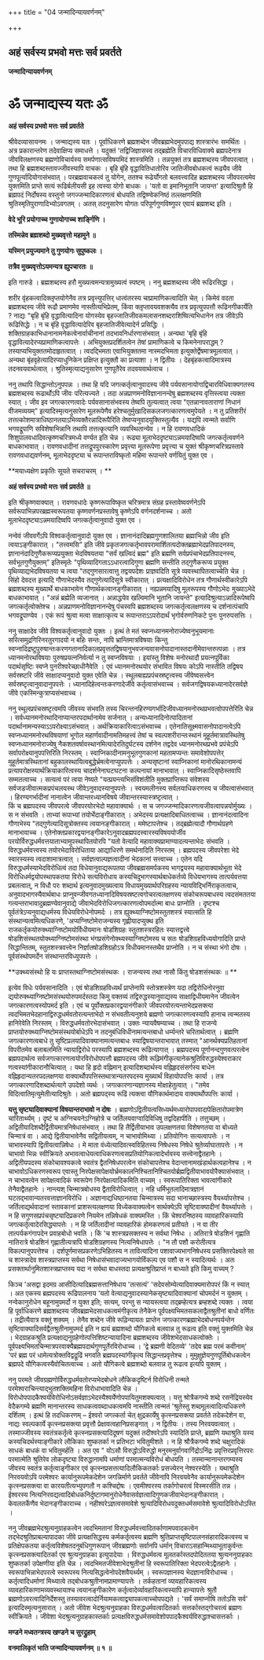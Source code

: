 +++
title = "04 जन्मादिन्यायवर्णनम्"

+++


## अहं सर्वस्य प्रभवो मत्तः सर्व प्रवर्तते

**जन्मादिन्यायवर्णनम्**

# **ॐ जन्माद्यस्य यतः ॐ**

**अहं सर्वस्य प्रभवो मत्तः सर्व प्रवर्तते**

श्रीवेदव्यासायनमः । जन्माद्यस्य यतः । पूर्वाधिकरणे ब्रह्मशब्देन जीवब्रह्मभेदमुपपाद्य शास्त्रारंभः समर्थितः । अत्र प्रकारान्तरेण तदेवाक्षिप्य समाधत्ते । यदुक्तं 'तद्विजिज्ञासस्व तद्ब्रह्मेति विचारविधिवाक्ये ब्रह्मपदेनात्र जीवविलक्षणस्य ब्रह्मणोविचार्यस्य समर्पणात्सविषयमिदं शास्त्रमिति । तन्नयुक्तं तत्र ब्रह्मशब्दस्य जीवपरत्वात् । तथा हि ब्रह्मशब्दस्तावज्जीवस्यापि वाचकः । बृहि बृंहि वृद्धावितिधातोरिव जातिजीवबोधकत्वं रूढ्यैव जीवे गुणपूर्त्यादियोगासंभवात् । परब्रह्मवाचकत्वं तु योगेन, ततश्च रूढेर्योगतो बलवत्त्वादिह ब्रह्मशब्दस्य जीवपरत्वमेव युक्तमिति प्राप्ते सत्यं रूढिर्बलीयसी इह त्वस्या योगो बाधकः । 'यतो वा इमानिभूतानि जायन्त' इत्यादिश्रुतौ हि ब्रह्मपदं निर्दोषस्य वस्तुनो जगज्जन्मादिकारणत्वं बोधयति तद्विष्ण्वेकनिष्ठं तल्लक्षणमिति श्रुतिस्मृतिपुराणादिभ्योऽवगतम् । अतस् तदनुसारेण योगतः परिपूर्णगुणविष्णुपर एवायं ब्रह्मशब्द इति ।

**वेदे भूरि प्रयोगाच्च गुणायोगाच्च शार्ङ्गिणि ।**

**तस्मिन्नेव ब्रह्मशब्दो मुख्यवृत्तो महामुने ॥**

**यस्मिन् प्रयुज्यमाने तु गुणयोगः सुपुष्कलः ।**

**तत्रैव मुख्यवृत्तोऽयमन्यत्र ह्युपचारतः ॥**

इति गारुडे । ब्रह्मशब्दस्य हरौ मुख्यत्वमन्यत्रामुख्यत्वं स्पष्टम् । ननु ब्रह्मशब्दस्य जीवे रूढिरसिद्धा ।

शरीर वृंहकत्वादिक्लृप्तयोगेनैव तत्र प्रवृत्त्युपत्तिर् धात्वंतरस्य चाप्रामाणिकत्वादिति चेत् । किमेवं वदता ब्रह्मशब्दस्य जीवे रूढौ प्रमाणमेव नास्तीत्यभिप्रेतम्, किंवा क्लृप्तावयवशक्त्यैव तत्र प्रवृत्युपपत्तौ रूढिनगीकार्येति ? नाद्यः "बृहि बृंहि वृद्धावित्यादिना योगस्येव बृहज्जातिजीवकमलासनशब्दराशिष्वित्यभिधानेन तत्र जीवेऽपि रूढिसिद्धेः । न च बृंहि वृद्धावित्यादेरिव बृहजातिजीवेत्यादेर्न प्रसिद्धिः । शक्तिग्राहकाभिधानानामनेकत्वेनार्वाचीनानां तदभावनिर्धारणासंभवात् । अन्यथा 'बृहि बृंहि वृद्धावित्यादेरप्यप्रामाणिकत्वापत्तेः । अभियुक्तप्रदर्शितत्वेन तेषां प्रामाणिकत्वे च किमनेनापराद्धम् ? तस्याप्यभियुक्ततमोदाहृतत्वात् । त्वदद्भिमता एवाभियुक्ततमा नास्मदभिमता इत्युक्तेर्द्वेषमात्रमूलत्वात् । अन्यथा बृंहवृहेत्यादिरप्याधुनिकेन प्रक्षिप्त इत्युक्तौ का प्रत्याशा । न द्वितीयः । देहबृंहकत्वादिमात्रस्य तदनवयवार्थत्वात् । श्रुतिस्मृत्याद्यनुसारेण गुणपूतैरेव तदवयवार्थत्वाच ।

ननु तथापि सिद्धान्तोऽनुपपन्नः । तथा हि यदि जगत्कर्तृत्वानुवादस्य जीवे पर्यवसानायोगाद्विचारविधिवाक्यगतस्य ब्रह्मशब्दस्य रूढार्थोऽपि जीवः परित्यज्यते । तदा अन्नप्राणमनोविज्ञानानन्देषु ब्रह्मशब्दस्य वृत्तिस्त्वया त्यक्ता स्यात् । जीव इव जगत्कारणत्वादेः पर्यवसानासंभवस्य तेष्वपि तुल्यत्वात् त्वया "एतन्नानावताराणां निधानं वीजमव्ययम्” इत्यादिस्मृत्यनुसारेण मूलरूपेणैव हरेश्चतुर्मुखादिसकलजगत्कारणत्वमुपेयते । न तु प्रतिशरीरं तत्तत्कोशमात्राधिष्ठानतयाऽभिव्यक्तैरन्नादिरूपैरिति तेष्वप्यनुवादयुक्तिस्तुल्यैव । यद्यपि त्वन्मते सर्वाणि भगवद्रूपाणि सविशेषाभिन्नानि तथापि तत्तत्कृत्यानि व्यवस्थितान्येव । न हि रावणवधादिकं शिशुपालवधादिवत्कृष्णचरित्रमध्ये वर्ण्यत इति चेन्न । रूढ्या मूलाभेददृष्ट्याऽन्नमयादिष्वपि जगत्कर्तृत्ववर्णने बाधकाभावात् । रावणवधादीनां तत्तद्रूपपुरस्कारेण प्रवृत्त्या मूलरूपेणा प्रवृत्त्या च युक्तं श्रीकृष्णचरित्रप्रस्तावे रावणवधाद्यवर्णनम्, मूलाभेददृष्ट्या च रूपान्तराविष्कृतो महिमा रूपान्तरे वर्णयितुं युक्त एव ।

**मयाध्यक्षेण प्रकृतिः सूयते सचराचरम् । **

**अहं सर्वस्य प्रभवो मत्तः सर्व प्रवर्तते ॥**

इति श्रीकृष्णवाक्यात् । रावणवधादेः कृष्णरूपाविष्कृत चरित्रमात्र संग्रह प्रस्तावेष्ववर्णनेऽपि सर्वरूपाभिन्नपरब्रह्मस्वरूपतया कृष्णवर्णनप्रस्तावेषु कृष्णेऽपि वर्णनदर्शनाच्च । अतो मूलाभेददृष्ट्याऽन्नमयादिष्वपि जगत्कर्तृत्वानुवादो युक्त एव ।

नन्वेवं जीववर्गेऽपि विश्वकर्तृत्वानुवादो युक्त एव । ज्ञानानंदादिब्रह्मगुणशालितया ब्रह्माभिन्नो जीव इति त्वयाऽङ्गीकारात् । "तत्त्वमसि” इति जीवे प्रकृतजगत्कर्तृभावपरामार्शितत्पदोक्तब्रह्माभेदप्रतिपादनस्य, ज्ञानानंदादिगुणैकरूप्यप्रयुक्ता भेदविषयतया "सर्वं खल्विदं ब्रह्म" इति ब्रह्मणि सर्वप्रपंचाभेदप्रतिपादनस्य, सर्वभूतगुणैयुक्तम्” इतिस्मृतेः "पृथिव्यादिगताऽऽधारत्वादिगुणा ब्रह्मणि सन्तीति तद्गुणैकरूप्य प्रयुक्त पृथिव्याद्यभेदविषयतया च त्वया "तद्गुणसारत्वात्तु तद्वयपदेशः प्राज्ञवदिति सूत्रे व्यवस्थापितत्वाच्चेति चेन्न । सिंहो देवदत्त इत्यादि गौणाभेदस्यैव तद्गुणेत्यादिसूत्रे स्वीकारात् । प्रत्यक्षादिविरोधेन तत्र गौणार्थस्वीकारेऽपि ब्रह्मशब्दस्य मुख्यार्थे बाधकाभावेन गौणार्थकत्वानङ्गीकारात् । नह्यन्नमयादिषु मूलरूपस्य गौणोऽभेदः मुख्याऽभेदे बाधकाभावात् । "अन्नं ब्रह्मेति व्यजानात् । अन्नाद्धयेव खल्विमानि भूतानि जायन्ते" इत्यादिश्रुत्याऽन्नादिरूपेष्वपि जगत्कर्तृत्वोक्तेश्च । अन्नप्राणमनोविज्ञानानन्देषु पंचस्वपि ब्रह्मशब्दस्य जगत्कर्तृत्वलक्षणस्य च दर्शनात्पंचापि भगवद्रूपाण्येव । एकं रूपं श्रुत्वा मत्वा साक्षात्कृत्य च रूपान्तराऽऽपरोदार्थं भृगोर्वरुणनिकटे पुनः पुनरुपसत्तिः ।

ननु साक्षादेव जीवे विश्वकर्तृत्वानुवादो युक्तः । इत्थं ते मतं स्वप्नध्यानमनोराज्येष्वनुभूयमानाः सरित्समुद्रगिरिनरतुरगादयो न बहिः सन्तः, नापि भ्रान्तिमात्रविषयाः किन्तु स्वप्नादिद्रष्टुपुरुषान्तःकरणगतानादिकालप्रवृत्ततद्विषयानुभवजन्यवासनोपादानास्तदानीमेवान्तरुत्पन्नाः । तत्र ध्यानमनोरथविषयाः पुरुषप्रयत्ननिर्वर्त्या न तु स्वप्नविषयाः । इयांस्तु विशेषः मनोरथादौ प्रयत्नपूर्विका पदार्थसृष्टिः स्वप्ने पुनरीश्वरेच्छाधीनैवेति । एवं ध्यानमनोरथयोर संभावित विषयः कोऽपि नास्तीति तद्विषय सर्वस्रष्टरि जीवे साक्षादप्यनुवादो युक्त एवेति चेन्न । स्थूलबाह्यप्रपंचस्रष्टृत्वस्य जीवेष्वसत्त्वेन सर्वस्रष्टृत्वानुवादानुपपत्तेः । ध्यानादिहेत्वन्तःकरणादेर्जीवे कर्तृत्वासंभवाच्च । सर्वजगद्विषयकध्यानादेरसर्वज्ञे जीवे एकस्मिन्कुत्राप्यसंभवाच्च ।

ननु स्थूलप्रपंचस्रष्टृत्वमपि जीवस्य संभवति तस्य चिरन्तनहिरण्यगर्भादिजीवध्यानमनोरथप्रभवत्वोपपत्तेरिति चेन्न । सर्वध्यानमनोरथादिनाप्यान्तरपदार्थानामेव सर्जनात् । अन्यध्यानादिनोत्पादितानां पदार्थानामन्यस्याऽऽपरोक्ष्याऽसंभवात् । अर्थक्रियाकारित्वाऽसंभवाच्च । एतेनातिसूक्ष्मवासनोपादानत्वेऽपि स्वप्नध्यानमनोरथविषयाणां भूगोल महार्णवादीनामतिमहत्त्वं तेषां च स्वल्पशरीरान्तःस्थानं मूहूर्तमात्रावस्थितेषु स्वप्नध्यानमनोराज्येषु नैकशतवर्षावस्थानमित्यादेरतिदुर्घटस्य दर्शनेन तद्वदेव ध्यानमनोरथप्रभवे प्रपंचेऽपि सर्वापरोक्ष्यानुपपत्तिरिति निरस्तम् । स्वाप्निकादीनामनुभूतगुणकानां महतामप्यन्तः समावेशोपपत्तेर् मुहूर्तमात्रस्थितानां बहुकालस्थायित्वबुद्धेर्भ्रमत्वेनाप्युपपत्तेः । अन्यसृष्टानां स्वाप्निकानां मानोरथिकानामन्यं प्रत्यापरोक्षस्यार्थक्रियाकारित्वस्य चादर्शनेनाघटघटना कल्पनायां मानाभावात् । स्वाप्निकादिसृष्ठेस्तवापि सम्मतत्वाच्च । सत्यत्वं परं त्वया नेष्यते "यत्प्रयन्त्यभिसंविशंतीति मुक्तप्राप्तिरूप संवेशस्य सर्वजडजीवात्मकप्रपंचलयस्थ जीवेऽनुवादस्यानुपपत्तेः । स्वयमलीनस्य सर्वलयाधिकरणस्य च जीवत्वासंभवात् । हिरण्यगर्भादीनां नानात्वेन जीवान्तरध्यानविषये जीवान्तरस्यास्त्रष्टृत्वात् ।  
किं च ब्रह्मपदस्य जीवपरत्वे जीवपरयोरभेदो महावाक्यार्थः । स च जगज्जन्मादिकारणत्वजीवत्वापन्नयोर्मुख्यः । स न संभवति । ताभ्यां रूपाभ्यां तयोर्भेदाङ्गीकारात् । अभेदस्य प्रत्यक्षादिबाधितत्वाच्च । ज्ञानानंदत्वादिना गौणाभेस्य "तद्गुणेत्यादिसूत्रोक्तस्य त्वयानङ्गीकारात् । ममेष्टापत्तेश्च । तद्ब्रह्मेत्यादौ गौणार्थग्रहणे मानाभावाच्च । एतेनोक्तप्रकारद्वयानङ्गीकारेऽनुवादब्रह्मपदस्वारस्यविषययोर्जीव परयोर्विरुद्धधर्मवत्तयाताभ्यामुपस्थापितयोरपि "यतो वेत्यादि महावाक्यप्रामाण्यादत्यन्ताभेदः संभवति । विरुद्धधर्मवत्त्वस्य तयोरभेदाविरोधिताया आद्याधिरणे समर्थनादिति निरस्तम् । ब्रह्मपदस्य जीवपरेशा भेदे स्वारस्यस्य त्वदाशामात्रत्वात् । सर्वज्ञत्वाल्पज्ञत्वादीनां भेदकानां सत्त्वाच्च । एतेन यदि विरुद्धधर्मस्याभेदविरोधित्वं तदा विधेयानुवाद्यरूपतया जीवब्रह्मसमर्पकस्य भागद्वयस्य महावाक्यार्थभूता भेदे विरोधिधर्मद्वयोपस्थापकतया विरोधे सत्यविरोधाय कस्यचिदुभागस्यार्थबाधेकर्तव्ये विधेयभागस्य तात्पर्यवत्तया प्रबलत्वात्, न विधौ परः शब्दार्थ इत्यनुवादमुख्यत्वाय विधायमुख्यार्थपरिग्रहस्य न्यायविद्भिर्निराकृतत्वाच, अनुवादभागस्यैवार्थबाधः प्राप्नुवन्जीवगतध्यानादिविषयस्रष्टत्वगोचरत्वलक्षणस्य संकोचरूपबाधस्य त्वदसंमततया गत्यन्तराभावादुब्रह्मण्येवानुवाद्ये जीवाभेदविरोधिजगत्कारणत्वोपमर्दात्मा बाधः प्राप्नोति । दृष्टश्च पूर्वतंत्रेऽप्यनुवाद्यधर्मस्य विधेयविरोधेनोपमर्दः । तत्र ह्युक्थ्याग्निष्टोमस्तुतशस्त्रं स्यात्सति हि संस्थान्यत्वमित्यधिकरणे, 'अप्यग्निष्टोमेराजन्यस्य गृह्णीयादप्युक्थ इति राजकर्तृकयोरुक्थ्याग्निष्टोमयोर्विधीयमानः षोडशिग्रहः स्तुतशस्त्ररहितः स्यात्तद्वत्त्वे षोडशिसंस्थतयोक्थ्याग्निष्टोमसंस्था भंगप्रसंगेनोक्थ्यस्याग्निष्टोमस्य च सतः षोडशिग्रहविध्ययोगादिति प्राप्ते सिद्धान्तितम्, स्तुतशस्त्रवत्त्वेन निर्ज्ञातषोडशिग्रहोऽत्र विधीयमानस्तथैव प्राप्नोति । न च संस्था भंगो दोषः । पूर्वसंस्थोपमर्देन संस्थान्तरविध्युपपत्तेः ।

**उक्थ्यसंस्थो हि यः प्राप्तस्तथाग्निष्टोमसंस्थकः । राजन्यस्य तथा नासौ किंतु षोडशसंस्थकः ॥ **

इत्येव विधेः पर्यवसानादिति । एवं षोडशिग्रहविध्यर्थं प्राप्तेनापि स्तोत्रशस्त्रेण यदा तद्विरोधिनोरनुवा द्ययोरुक्थ्याग्निष्टोमसंस्थयोरुपमर्दस्तदा किमु वक्तव्यं तद्विरुद्धस्यानुवाद्यस्य साक्षाद्विधीयमानेन जीवत्वेन जगत्कारणत्वस्योपमर्द इति । एवं च पूर्वोक्तप्रकारद्वयानंगीकारे जीवपरयोरत्यन्ताभेदप्रसक्त्या त्वदभिमतभेदहानाद्विरुद्धधर्मवतोरत्यन्ताभेदो न संभवतीत्यनुशये ब्रह्मणो जगत्कारणत्वस्यापि हानाच त्वन्मतस्य हानिरेवेति निरस्तम् । विरुद्धधर्मवतोरभेदासंभवात् । उक्तः न्यायवैषम्याच्च । तथा हि राजन्ये प्राप्तयोरुक्थ्याग्निष्टोमसंस्थयोर्बाधेऽपि न तदनुबंधिविधीनामत्यन्तबाधो धर्म्यन्तरे चरितार्थत्वात् । ब्रह्मणि जगत्कारणत्वबाधे तु सृष्टिप्रलयादिवाक्यानामत्यन्तबाधः स्याद्विषयान्तराभावात् तस्मात् "आनर्थक्यप्रतिहतानां विपरीतमेव बलाबलमिति न्यायाद्विरोधे परस्यापि ब्रह्मशब्दस्य रूढित्यागात् । ब्रह्मपदस्य पूर्णानन्दगुणवत्परत्वेन ब्रह्मपदार्थत्व सर्वजगत्कारणत्वयोरविरोधोपपत्तौ ब्रह्मपदस्य जीवे रूढ़िमंगीकृत्यानेकश्रुतिविरुद्धस्येश्वराकार णत्वस्यांगीकारानौचित्यात् । यथा हि हृदो वह्निमान् इत्यादिशब्दार्थस्य वह्निहृदसंसर्गस्य बाधेन वह्निहृदान्यतरपदलक्षणया वाक्यार्थोपपत्तिस्तथात्रान्यतरपदस्य मुख्यार्थं विहायोपपत्तिः कार्या । तत्र जगत्कारणादिशब्दार्थत्यागे उपदेशो व्यर्थः । जगत्कारणान्यज्ञानस्य मोक्षाहेतुत्वात् । "तमेव विदित्वातिमृत्युमेतीत्यादिश्रुतेः । अतो ब्रह्मपद्स्य रूढिं त्यक्त्वा यौगिकार्थमादाय वाक्यार्थोपपत्तिः कार्या ।

**यत्तु सृष्ट्यादिवाक्यानां विषयान्तराभावो न दोषः** । ब्रह्मणोऽद्वितीयत्वसिध्यर्थमध्यारोपापवादापेक्षितारोपमात्रेण चारितार्थ्यम् । दृष्टं च अग्निचयनेऽग्निहोत्रे च जर्तिलयवाग्वादिविधिषु तद्वदिहापीति । तत्तुच्छम् । अद्वितीयादिशब्दैर्द्वितीयमात्रनिषेधासंभवात् । तथा हि तैर्द्वितीयाभाव उपलक्षणतया विशेषणतया वा बोध्यते चिन्मात्रं वा । आद्ये द्वितीयाभावेनैव सद्वितीयत्वम्, न चाभावोमिथ्या । प्रतियोगिनः सत्यत्वापत्तेः । न चाभावस्यापि द्वितीयत्वान्निषेधः । मे माता वंध्येत्यादिवत्स्वविहितस्य निषेधस्य निषेधे श्रुतेर्व्याघातापत्तेः । न चाभावो भिन्नः स्वीक्रियते अभावत्वाधेयत्वाधिकरणत्वसप्रतियोगिकत्वादेर्भावस्य सत्त्वेनाद्वैतहानेः । अद्वितीयपदस्य संकोचावश्यकत्वे स्वतंत्र द्वैतनिषेधपरत्वेन संकोचापत्तेश्च वेदान्तानामखंडार्थकत्वहानेश्च । न चाभावोऽधिकरणस्वरूप एवास्तु निरपेक्षसापेक्षयोर्भ्रमकालनिश्चितानिश्चितयोर्ब्रह्मद्वितीयाभावयोरैक्यासंभवात् । न चाभावत्वेन सापेक्षत्वादिकं स्वरूपेण निरपेक्षत्वादिकमिति वाच्यम् । स्वरूपातिरिक्ता भावत्वांगीकारे तेनैवाद्वैतहानेः । नान्त्यश् चिन्मात्रबोधस्य द्वैताविरोधित्वात् । नहि धर्मिभूतलादिमात्रज्ञानं घटतद्भावान्यतरवत्ताज्ञानविरोधि । अज्ञानाद्यधिष्ठानतया चिन्मात्रस्य सदा भानाच्छास्त्रस्य वैयर्थ्यापत्तेश्च । जर्तिलाद्यर्थवादानां स्तावकानां प्राशस्त्यलक्षणया विध्येकवाक्यत्वेन सार्थक्येऽपि सृष्टिवाक्यादीनां वैयर्थ्यापत्तेः । न हि सगुणसप्रपंचसृष्ट्यादिप्रकरणे नियमेन तन्निषेधकं वाक्यमस्ति । किं चेश्वरनिष्ठस्य व्यावहारिकस्यापि जगत्कर्तृत्वादेरसिद्ध्यापत्तेः । न हि जर्तिलादीनां व्यावहारिकं होमकरणत्वं प्रतीयते । न वा तीर तात्पर्यकगंगापदेन प्रवाहबोधो भवति । किं 'च शास्त्रप्रसक्तस्य न सर्वथा निषेधः । अतिरात्रे षोडशिनं गृह्णाति नातिरात्रे षोडशिनं गृह्णातीत्यत्रापि षोडशिग्रहणस्य नित्यनिषेधापत्तेः । "न तौ पशौ करोतीत्यत्र विकल्पानुपपत्तेश्च । दर्शपूर्णमासप्रकरणेऽभिहितस्य न तावित्यादिना पशावाज्यभागनिषेधस्य प्रसक्तिरपेक्ष्यते सा च शास्त्रादेव शास्त्रप्राप्तस्य सर्वथा निषेधासंभवादाज्यभागयोर्विकल्प एव पशौ स न स्यादित्यर्थः । अतः प्रसक्तार्थानुमितशास्त्रप्राप्तस्य यदा न सर्वथा बाधस्तदा प्रत्यक्षश्रुतिप्राप्तं न बाध्यते इति किमु वाच्यम् ?

किञ्च 'असद्वा इदमग्र आसीदित्यादिब्रह्मसत्तानिषेधाय 'तत्सत्यं' 'सदेवसोम्येत्यादिवाक्यमारोपपरं किं न स्यात् । अत एकस्य ब्रह्मपदस्य रूढिपालनाय 'यतो वेत्याद्यनुवादस्यानेकसृष्ट्यादिवाक्यानां चोपमर्दनं न युक्तम् । नन्वेकानुरोधेन बहूनामुपमर्दो न युक्त इति; सत्यम्, परन्तु स न्यायस्त्वया तद्ब्रम्हेत्यत्र ब्रम्हशब्दे त्यक्तः । त्वया हि पूर्वाधिकरणे ब्रह्मशब्दस्य जीवब्रह्मभेदसाधकत्वमंगीकृत्य तेनैकेन पूर्वपक्ष्यभिमतसकलाद्वैतश्रुतीनां बाधो वर्णितः । तद्रीत्यैवात्र वक्तुं शक्यम् । तेनैव शब्देन जीवे रूढ़िन्यायतः प्राप्तेन जगत्कारणब्रह्माभेदबोधनपर्यन्तेन सृष्टिवाक्यादिसर्वद्वैतश्रुतीनामुपमर्द इति न ह्ययं ब्रह्मशब्दो यौगिकत्वे बलवान्न तु रूढत्व इति वक्तुं युक्तमिति चेन्न । भेदग्राहकश्रुति प्रत्यक्षाद्यनुग्रहेणोत्पत्तिशिष्टन्यायादिना ब्रह्मशब्दस्य जीवेशभेदसाधकत्वोक्तेः । पूर्वपक्ष्यभिमतचिन्मात्रपरवाक्यैब्रह्मपदार्थगुणपूर्तेरविरोधाच्च । 'द्वे ब्रह्मणी वेदितव्ये' 'तदेव ब्रह्म परमं कवीनाम्' 'परं ब्रह्म परं धामेत्यत्रोक्तविद्वद्रूढिं भगवति ब्रह्मपदस्यांगीकृत्य सिद्धान्तप्रवृत्तेश्च । मुमुक्षुज्ञेयगुणपूर्तिबोधकत्वेन ब्रह्मपदे यौगिकत्वस्यैवोचितत्वाच्च । अतो यौगिकत्वे ब्रह्मशब्दो बलवान्न तु रूढत्व इत्यपि युक्तम् ।

ननु परमते जीवग्रह्मणोर्विरुद्धधर्मवतोरप्यभेदबोधने लौकिकदृष्टिर्न विरोधिनी तन्मते परमेश्वराचिन्त्याद्भुतशक्तिमहिना विरोधाभावादिति चेन्न । विरोधोपपादकैश्वर्यविरोधिनोऽसर्वज्ञाऽभेदस्यैश्वर्येणोपपायितुमशक्यत्वात् । यत्तु श्रोत्रैकगम्ये शब्दे रसनेंद्रियस्येव वेदैकगम्ये ब्रह्मणि मानान्तरस्य साधकत्ववब्दाधकत्वमपि नास्तीति त्वन्मतं 'श्रुतेस्तु शब्दमूलत्वादित्यधिकरणे दर्शितम् । इत्थं हि तदधिकरणम् – ईश्वरो जगत्कर्ता चेत् क्षुद्रकार्येषु कृत्स्नप्रसक्त्या प्रवर्तते तदेकदेशेन वा, नाद्यः स्वल्पकार्ये कृत्स्नप्रसक्त्या प्रवृत्तौ प्रेक्षावत्वहानिप्रसङ्गात् । न द्वितीयः । तस्य निरवयवत्वात् । तस्माज्जीवस्य स्वतंत्रकर्तृत्वे कृत्स्नप्रसक्त्यादिदूषणं यदुक्तं तदीश्वरेऽपि स्यादिति प्राप्ते, ब्रह्मणि यथाश्रुति यस्य कस्यचिदर्थस्याङ्गीकारे लौकिकाः शुष्कतर्का न प्रतिभटा भवितुमीशते । न हि श्रौत्रैकगम्ये शब्दे चक्षुरादिकं साधकं बाधकं वा भवितुमर्हति । अत एव " योऽसौ विरुद्धोऽविरुद्धो मनुरमनुर्वागवागिंद्रोऽनिंद्रः प्रवृत्तिरप्रवृत्तिरपरः परमात्मेति श्रुतिरेव लोकदृष्ट्या विरुद्धानामपि धर्माणां परमात्मन्यविरोधं बोधयति । तस्मान्मानान्तरगम्यस्य जीवस्य स्वतंत्र कर्तृत्वाङ्गीकार एवं कृत्स्नप्रसत्तत्यादिलौकिकतर्काः प्रसज्येरन् नेश्वरस्येति । यथाश्रुति निरवयवोऽपि परमेश्वरः कार्यानुरूपमेकदेशेन जगन्निर्माणे प्रवर्तते जीवेनापि निरवयवेनैव कार्यानुरूपमेकदेशेन कृत्स्नप्रसक्त्या वा कारयतीत्यभ्युपगतौ न कश्चिद्दोषः । एवमीश्वरस्य तर्कागोचरत्वं विस्मरसीति तन्न । ईश्वरस्य नित्यनिरवद्यत्वादिबोधकनिर्दुष्टागमानुरोधेनैवासर्वज्ञत्वादिगुणकजीवाभेदानङ्गीकारात् । केवलतर्केणैव भेदानङ्गीकाराच्च । नहीश्वरेऽज्ञत्वसमावेशे श्रुत्यादिविरोधवदुक्तधर्मसमावेशे श्रुत्यादिविरोधोऽस्ति ।

ननु जीवब्रह्मभेदश्रुत्यनुग्राहकत्वेन त्वदभिमतानां विरुद्धधर्मवत्त्वादितर्काणामपवादकत्वेन तद्भेदश्रुतिप्राबल्यापादका जीवे प्रत्यक्षसिद्धस्य कर्मकर्तृत्वस्य ब्रह्मणि श्रुतिप्राप्तसृष्टिपालनसंहारादिकत्वस्य च प्रतिक्षेपकतया कर्तृत्वविशेषतदनुबंधिगुणरूपान् जीवब्रह्मणोः सर्वानपि धर्मान् विचाराऽसहान्मिथ्याभूताकुर्वन्तः कृत्स्नप्रसक्त्यादितर्का एव श्रुत्यनुग्राहका इत्युपादेयाः । विरुद्धधर्मवत्व मूलतर्कास्तदपोदिततया श्रुत्यननुग्राहकाः शुष्कतर्का उपेक्षणीया इति चेन्न । त्वदभिमतजीवेशाभेदश्रुतीनां हि स्वरूपातिरिक्ता भेदपरत्वेऽद्वैतहानेः । स्वरूपाभिन्नाभेदपरत्वे स्वरूपस्य नित्यसिद्धत्वेनोपदेशवैयर्थ्यम् । स्वरूपज्ञानस्य भेदज्ञानाविरोधाच्च । कर्तृत्वादिधर्माणां मिथ्यात्वे तद्बोधकश्रुतीनामप्रामाण्यापत्तेः । तर्कहतानां व्यावहारिकत्वस्य व्यावहारिकाणामव्यवस्थायाश्च त्वयानङ्गीकारेण कर्तृत्वादेर्व्यावहारिकत्वस्यापि हान्यापत्तेः श्रुतौ ब्रह्मणोऽवरत्वादिनिर्देशस्तु तस्यावरत्वादोर्नियामकत्वाद्व्यापकत्वाच्चोपपद्यते । 'सर्वं समाप्नोषि ततोऽसि सर्व' इत्यादिस्मृत्यनुसारात् । अतो जीवेश भेदश्रुत्यनुग्राहका विरुद्धधर्मवत्वादितर्काः सत्तर्कास्तद्गोचरत्वं ब्रह्मणः स्वीक्रियते । जीवेशा भेदश्रुत्यनुग्राहकास्तर्काः प्रत्यक्षविरुद्धधर्मसमावेशोपपादकैश्वर्यविरुद्धाश्चासत्तर्काः ।

**मण्डने मध्वतन्त्रस्य खण्डने च सुरद्रुहाम्**

**वनमालिकृतं भाति जन्मादिन्यायवर्णनम् ॥ १ ॥**

